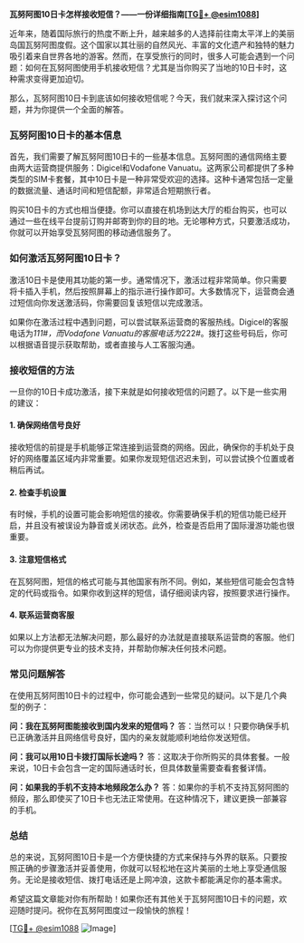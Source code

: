 **瓦努阿图10日卡怎样接收短信？——一份详细指南[[TG💪+ @esim1088](https://t.me/s/esim1088)]**

近年来，随着国际旅行的热度不断上升，越来越多的人选择前往南太平洋上的美丽岛国瓦努阿图度假。这个国家以其壮丽的自然风光、丰富的文化遗产和独特的魅力吸引着来自世界各地的游客。然而，在享受旅行的同时，很多人可能会遇到一个问题：如何在瓦努阿图使用手机接收短信？尤其是当你购买了当地的10日卡时，这种需求变得更加迫切。

那么，瓦努阿图10日卡到底该如何接收短信呢？今天，我们就来深入探讨这个问题，并为你提供一个全面的解答。

### 瓦努阿图10日卡的基本信息

首先，我们需要了解瓦努阿图10日卡的一些基本信息。瓦努阿图的通信网络主要由两大运营商提供服务：Digicel和Vodafone Vanuatu。这两家公司都提供了多种类型的SIM卡套餐，其中10日卡是一种非常受欢迎的选择。这种卡通常包括一定量的数据流量、通话时间和短信配额，非常适合短期旅行者。

购买10日卡的方式也相当便捷。你可以直接在机场到达大厅的柜台购买，也可以通过一些在线平台提前订购并邮寄到你的目的地。无论哪种方式，只要激活成功，你就可以开始享受瓦努阿图的移动通信服务了。

### 如何激活瓦努阿图10日卡？

激活10日卡是使用其功能的第一步。通常情况下，激活过程非常简单。你只需要将卡插入手机，然后按照屏幕上的指示进行操作即可。大多数情况下，运营商会通过短信向你发送激活码，你需要回复该短信以完成激活。

如果你在激活过程中遇到问题，可以尝试联系运营商的客服热线。Digicel的客服电话为*111#，而Vodafone Vanuatu的客服电话为*222#。拨打这些号码后，你可以根据语音提示获取帮助，或者直接与人工客服沟通。

### 接收短信的方法

一旦你的10日卡成功激活，接下来就是如何接收短信的问题了。以下是一些实用的建议：

#### 1. 确保网络信号良好
接收短信的前提是手机能够正常连接到运营商的网络。因此，确保你的手机处于良好的网络覆盖区域内非常重要。如果你发现短信迟迟未到，可以尝试换个位置或者稍后再试。

#### 2. 检查手机设置
有时候，手机的设置可能会影响短信的接收。你需要确保手机的短信功能已经开启，并且没有被误设为静音或关闭状态。此外，检查是否启用了国际漫游功能也很重要。

#### 3. 注意短信格式
在瓦努阿图，短信的格式可能与其他国家有所不同。例如，某些短信可能会包含特定的代码或指令。如果你收到这样的短信，请仔细阅读内容，按照要求进行操作。

#### 4. 联系运营商客服
如果以上方法都无法解决问题，那么最好的办法就是直接联系运营商的客服。他们可以为你提供更专业的技术支持，并帮助你解决任何技术问题。

### 常见问题解答

在使用瓦努阿图10日卡的过程中，你可能会遇到一些常见的疑问。以下是几个典型的例子：

**问：我在瓦努阿图能接收到国内发来的短信吗？**
答：当然可以！只要你确保手机已正确激活并且网络信号良好，国内的亲友就能顺利地给你发送短信。

**问：我可以用10日卡拨打国际长途吗？**
答：这取决于你所购买的具体套餐。一般来说，10日卡会包含一定的国际通话时长，但具体数量需要查看套餐详情。

**问：如果我的手机不支持本地频段怎么办？**
答：如果你的手机不支持瓦努阿图的频段，那么即使买了10日卡也无法正常使用。在这种情况下，建议更换一部兼容的手机。

### 总结

总的来说，瓦努阿图10日卡是一个方便快捷的方式来保持与外界的联系。只要按照正确的步骤激活并妥善使用，你就可以轻松地在这片美丽的土地上享受通信服务。无论是接收短信、拨打电话还是上网冲浪，这款卡都能满足你的基本需求。

希望这篇文章能对你有所帮助！如果你还有其他关于瓦努阿图10日卡的问题，欢迎随时提问。祝你在瓦努阿图度过一段愉快的旅程！

[[TG💪+ @esim1088](https://t.me/s/esim1088) ![Image](https://i.postimg.cc/4NQfJmqS/Snipaste-2025-05-13-00-14-12.png)]
